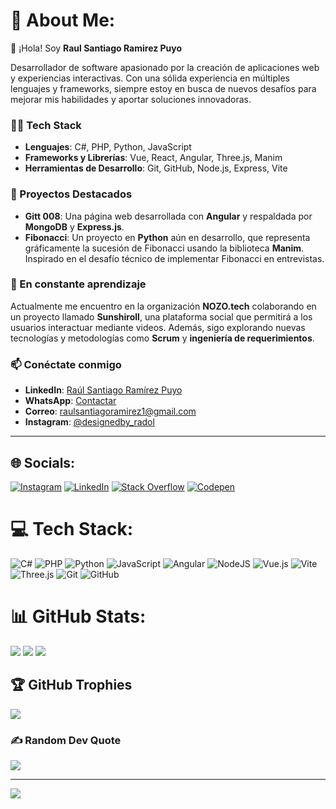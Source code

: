 # 💫 About Me:
👋 ¡Hola! Soy **Raul Santiago Ramirez Puyo**  

Desarrollador de software apasionado por la creación de aplicaciones web y experiencias interactivas. Con una sólida experiencia en múltiples lenguajes y frameworks, siempre estoy en busca de nuevos desafíos para mejorar mis habilidades y aportar soluciones innovadoras.

### 👨‍💻 Tech Stack
- **Lenguajes**: C#, PHP, Python, JavaScript
- **Frameworks y Librerías**: Vue, React, Angular, Three.js, Manim
- **Herramientas de Desarrollo**: Git, GitHub, Node.js, Express, Vite

### 💼 Proyectos Destacados
- **Gitt 008**: Una página web desarrollada con **Angular** y respaldada por **MongoDB** y **Express.js**.
- **Fibonacci**: Un proyecto en **Python** aún en desarrollo, que representa gráficamente la sucesión de Fibonacci usando la biblioteca **Manim**. Inspirado en el desafío técnico de implementar Fibonacci en entrevistas.

### 🚀 En constante aprendizaje
Actualmente me encuentro en la organización **NOZO.tech** colaborando en un proyecto llamado **Sunshiroll**, una plataforma social que permitirá a los usuarios interactuar mediante videos. Además, sigo explorando nuevas tecnologías y metodologías como **Scrum** y **ingeniería de requerimientos**.

### 📫 Conéctate conmigo
- **LinkedIn**: [Raúl Santiago Ramírez Puyo](https://www.linkedin.com/in/raúl-santiago-ramírez-puyo)
- **WhatsApp**: [Contactar](https://wa.me/+573012184025)
- **Correo**: raulsantiagoramirez1@gmail.com
- **Instagram**: [@designedby_radol](https://www.instagram.com/designedby_radol/)

---

## 🌐 Socials:
[![Instagram](https://img.shields.io/badge/Instagram-%23E4405F.svg?logo=Instagram&logoColor=white)](https://www.instagram.com/designedby_radol/) 
[![LinkedIn](https://img.shields.io/badge/LinkedIn-%230077B5.svg?logo=linkedin&logoColor=white)](https://www.linkedin.com/in/raúl-santiago-ramírez-puyo)
[![Stack Overflow](https://img.shields.io/badge/-Stackoverflow-FE7A16?logo=stack-overflow&logoColor=white)](https://stackoverflow.com/users/28048594/designedby-radol)
[![Codepen](https://img.shields.io/badge/Codepen-000000?style=for-the-badge&logo=codepen&logoColor=white)](https://codepen.io/Ra-l-Santiago-Ram-rez-Puyo)

# 💻 Tech Stack:
![C#](https://img.shields.io/badge/c%23-%23239120.svg?style=for-the-badge&logo=csharp&logoColor=white) 
![PHP](https://img.shields.io/badge/php-%23777BB4.svg?style=for-the-badge&logo=php&logoColor=white) 
![Python](https://img.shields.io/badge/python-3670A0?style=for-the-badge&logo=python&logoColor=ffdd54) 
![JavaScript](https://img.shields.io/badge/javascript-%23323330.svg?style=for-the-badge&logo=javascript&logoColor=%23F7DF1E) 
![Angular](https://img.shields.io/badge/angular-%23DD0031.svg?style=for-the-badge&logo=angular&logoColor=white) 
![NodeJS](https://img.shields.io/badge/node.js-6DA55F?style=for-the-badge&logo=node.js&logoColor=white) 
![Vue.js](https://img.shields.io/badge/vue.js-%2335495e.svg?style=for-the-badge&logo=vuedotjs&logoColor=%234FC08D) 
![Vite](https://img.shields.io/badge/vite-%23646CFF.svg?style=for-the-badge&logo=vite&logoColor=white) 
![Three.js](https://img.shields.io/badge/threejs-black?style=for-the-badge&logo=three.js&logoColor=white) 
![Git](https://img.shields.io/badge/git-%23F05033.svg?style=for-the-badge&logo=git&logoColor=white) 
![GitHub](https://img.shields.io/badge/github-%23121011.svg?style=for-the-badge&logo=github&logoColor=white)

# 📊 GitHub Stats:
![](https://github-readme-stats.vercel.app/api?username=Designedby-Radol&theme=dracula&hide_border=false&include_all_commits=true&count_private=true)
![](https://github-readme-streak-stats.herokuapp.com/?user=Designedby-Radol&theme=dracula&hide_border=false)
![](https://github-readme-stats.vercel.app/api/top-langs/?username=Designedby-Radol&theme=dracula&hide_border=false&include_all_commits=true&count_private=true&layout=compact)

## 🏆 GitHub Trophies
![](https://github-profile-trophy.vercel.app/?username=Designedby-Radol&theme=dracula&no-frame=true&no-bg=false&margin-w=4)

### ✍️ Random Dev Quote
![](https://quotes-github-readme.vercel.app/api?type=vertical&theme=merko)

---
[![](https://visitcount.itsvg.in/api?id=Designedby-Radol&icon=0&color=0)](https://visitcount.itsvg.in)

